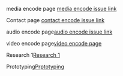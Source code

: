 media encode page [media encode issue link](https://github.com/zuri-training/Qr_gen-Team_54-Repo/issues/5)

Contact page [contact encode issue link](https://github.com/zuri-training/Qr_gen-Team_54-Repo/issues/93)

audio encode page[audio encode issue link](https://github.com/zuri-training/Qr_gen-Team_54-Repo/issues/79)

video encode page[video encode page](https://github.com/zuri-training/Qr_gen-Team_54-Repo/issues/78)

Research 1[Research 1](https://github.com/zuri-training/Qr_gen-Team_54-Repo/issues/76)

Prototyping[Prptotyping](https://github.com/zuri-training/Qr_gen-Team_54-Repo/issues/67)
